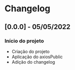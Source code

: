 # Changelog

## [0.0.0] - 05/05/2022
### Início do projeto
- Criação do projeto
- Aplicação do axiosPublic
- Adição do changelog
